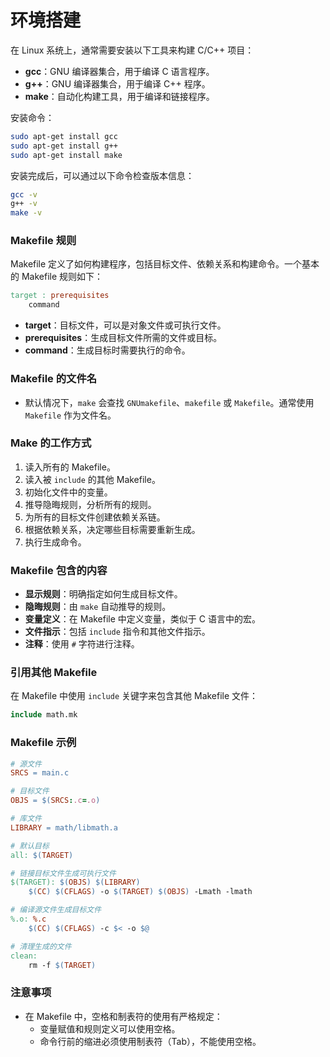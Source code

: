 ﻿# 环境搭建
在 Linux 系统上，通常需要安装以下工具来构建 C/C++ 项目：
- **gcc**：GNU 编译器集合，用于编译 C 语言程序。
- **g++**：GNU 编译器集合，用于编译 C++ 程序。
- **make**：自动化构建工具，用于编译和链接程序。

安装命令：
```bash
sudo apt-get install gcc
sudo apt-get install g++
sudo apt-get install make
```

安装完成后，可以通过以下命令检查版本信息：
```bash
gcc -v
g++ -v
make -v
```

### Makefile 规则
Makefile 定义了如何构建程序，包括目标文件、依赖关系和构建命令。一个基本的 Makefile 规则如下：
```makefile
target : prerequisites
    command
```
- **target**：目标文件，可以是对象文件或可执行文件。
- **prerequisites**：生成目标文件所需的文件或目标。
- **command**：生成目标时需要执行的命令。

### Makefile 的文件名
- 默认情况下，`make` 会查找 `GNUmakefile`、`makefile` 或 `Makefile`。通常使用 `Makefile` 作为文件名。

### Make 的工作方式
1. 读入所有的 Makefile。
2. 读入被 `include` 的其他 Makefile。
3. 初始化文件中的变量。
4. 推导隐晦规则，分析所有的规则。
5. 为所有的目标文件创建依赖关系链。
6. 根据依赖关系，决定哪些目标需要重新生成。
7. 执行生成命令。

### Makefile 包含的内容
- **显示规则**：明确指定如何生成目标文件。
- **隐晦规则**：由 `make` 自动推导的规则。
- **变量定义**：在 Makefile 中定义变量，类似于 C 语言中的宏。
- **文件指示**：包括 `include` 指令和其他文件指示。
- **注释**：使用 `#` 字符进行注释。

### 引用其他 Makefile
在 Makefile 中使用 `include` 关键字来包含其他 Makefile 文件：
```makefile
include math.mk
```

### Makefile 示例
```makefile
# 源文件
SRCS = main.c

# 目标文件
OBJS = $(SRCS:.c=.o)

# 库文件
LIBRARY = math/libmath.a

# 默认目标
all: $(TARGET)

# 链接目标文件生成可执行文件
$(TARGET): $(OBJS) $(LIBRARY)
    $(CC) $(CFLAGS) -o $(TARGET) $(OBJS) -Lmath -lmath

# 编译源文件生成目标文件
%.o: %.c
    $(CC) $(CFLAGS) -c $< -o $@

# 清理生成的文件
clean:
	rm -f $(TARGET)
```

### 注意事项
- 在 Makefile 中，空格和制表符的使用有严格规定：
  - 变量赋值和规则定义可以使用空格。
  - 命令行前的缩进必须使用制表符（Tab），不能使用空格。
